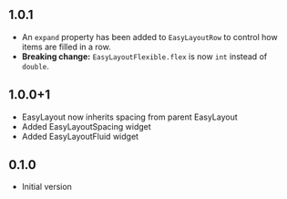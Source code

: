 ## 1.0.1

* An `expand` property has been added to `EasyLayoutRow` to control how items are filled in a row. 
* **Breaking change:** `EasyLayoutFlexible.flex` is now `int` instead of `double`.

## 1.0.0+1

* EasyLayout now inherits spacing from parent EasyLayout
* Added EasyLayoutSpacing widget
* Added EasyLayoutFluid widget

## 0.1.0

* Initial version
